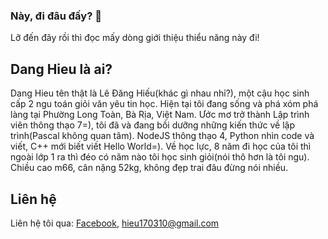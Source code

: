 ### Này, đi đâu đấy? 👋
Lỡ đến đây rồi thì đọc mấy dòng giới thiệu thiểu năng này đi!

## Dang Hieu là ai?
Dang Hieu tên thật là Lê Đăng Hiếu(khác gì nhau nhỉ?), một cậu học sinh cấp 2 ngu toán giỏi văn yêu tin học. Hiện tại tôi đang sống và phá xóm phá làng tại Phường Long Toàn, Bà Rịa, Việt Nam. Ước mơ trở thành Lập trình viên thông thạo 7=), tôi đã và đang bồi dưỡng những kiến thức về lập trình(Pascal không quan tâm). NodeJS thông thạo 4, Python nhìn code và viết, C++ mới biết viết Hello World=). Về học lực, 8 năm đi học của tôi thì ngoài lớp 1 ra thì đéo có năm nào tôi học sinh giỏi(nói thô hơn là tôi ngu). Chiều cao m66, cân nặng 52kg, không đẹp trai đâu đừng nói nhiều.

## Liên hệ
Liên hệ tôi qua: [Facebook](https://www.facebook.com/danghieu1703), hieu170310@gmail.com
